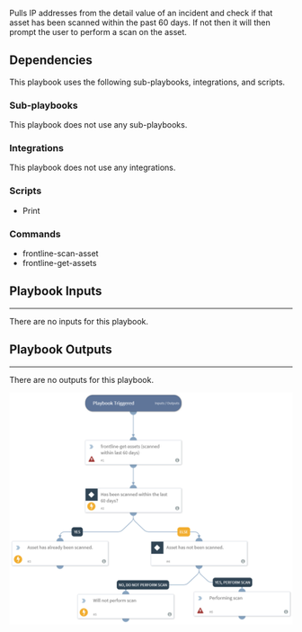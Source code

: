 Pulls IP addresses from the detail value of an incident and check if that asset has been scanned within the past 60 days. If not then it will then prompt the user to perform a scan on the asset.

## Dependencies
This playbook uses the following sub-playbooks, integrations, and scripts.

### Sub-playbooks
This playbook does not use any sub-playbooks.

### Integrations
This playbook does not use any integrations.

### Scripts
* Print

### Commands
* frontline-scan-asset
* frontline-get-assets

## Playbook Inputs
---
There are no inputs for this playbook.

## Playbook Outputs
---
There are no outputs for this playbook.

![Digital_Defense_FrontlineVM_Scan_Asset_Not_Recently_Scanned](https://github.com/ElazarK/content-docs/blob/master/images/playbooks/Digital_Defense_FrontlineVM_Scan_Asset_Not_Recently_Scanned.png)
